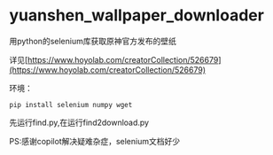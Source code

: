 # yuanshen_wallpaper_downloader
用python的selenium库获取原神官方发布的壁纸

详见[https://www.hoyolab.com/creatorCollection/526679](https://www.hoyolab.com/creatorCollection/526679)

环境：
```
pip install selenium numpy wget
```

先运行find.py,在运行find2download.py

PS:感谢copilot解决疑难杂症，selenium文档好少
